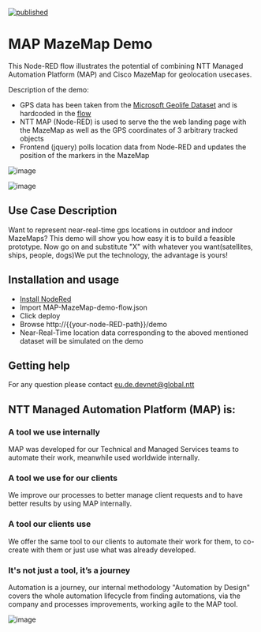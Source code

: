 [![published](https://static.production.devnetcloud.com/codeexchange/assets/images/devnet-published.svg)](https://developer.cisco.com/codeexchange/github/repo/nttde/map-mazemap-demo)

# MAP MazeMap Demo

This Node-RED flow illustrates the potential of combining NTT Managed Automation Platform (MAP) and Cisco MazeMap for geolocation usecases.

Description of the demo: 

* GPS data has been taken from the [Microsoft Geolife Dataset](https://www.microsoft.com/en-us/download/details.aspx?id=52367) and is hardcoded in the [flow](https://github.com/nttde/map-mazemap-demo/blob/master/MAP-MazeMap-demo-flow.json)
* NTT MAP (Node-RED) is used to serve the the web landing page with the MazeMap as well as the GPS coordinates of 3 arbitrary tracked objects
* Frontend (jquery) polls location data from Node-RED and updates the position of the markers in the MazeMap

![image](https://user-images.githubusercontent.com/7114726/124941616-37c74380-e00b-11eb-92c8-3199bb7d4e04.png)

![image](https://user-images.githubusercontent.com/7114726/124941726-50375e00-e00b-11eb-8864-10746806dba3.png)



## Use Case Description

Want to represent near-real-time gps locations in outdoor and indoor MazeMaps? This demo will show you how easy it is to build a feasible prototype. Now go on and substitute "X" with whatever you want(satellites, ships, people, dogs)We put the technology, the advantage is yours!

## Installation and usage
* [Install NodeRed](https://nodered.org/docs/getting-started/local)
* Import MAP-MazeMap-demo-flow.json
* Click deploy
* Browse http://{{your-node-RED-path}}/demo
* Near-Real-Time location data corresponding to the aboved mentioned dataset will be simulated on the demo

## Getting help

For any question please contact eu.de.devnet@global.ntt

## NTT Managed Automation Platform (MAP) is:
### A tool we use internally
MAP was developed for our Technical and Managed Services teams to automate their work, meanwhile used worldwide internally.
### A tool we use for our clients
We improve our processes to better manage client requests and to have better results by using MAP internally.
### A tool our clients use
We offer the same tool to our clients to automate their work for them, to co-create with them or just use what was already developed.
### It's not just a tool, it’s a journey
Automation is a journey, our internal methodology "Automation by Design" covers the whole automation lifecycle from finding automations, via the company and processes improvements, working agile to the MAP tool.

![image](https://user-images.githubusercontent.com/7114726/125426174-14e1c68a-b6b5-4668-b334-8601c0401fe1.png)


